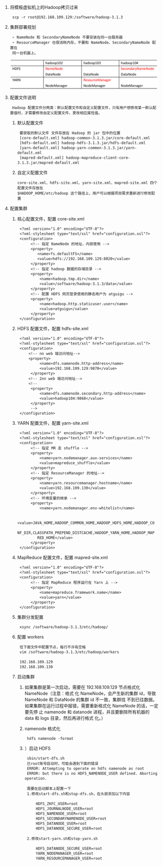 1) 将模板虚拟机上的Hadoop拷贝过来
        
        scp -r root@192.168.109.129:/software/hadoop-3.1.3
        
2) 集群部署规划

        ➢ NameNode 和 SecondaryNameNode 不要安装在同一台服务器
        ➢ ResourceManager 也很消耗内存，不要和 NameNode、SecondaryNameNode 配置在
        同一台机器上。
        
     ![](.完全分布式开发集群_images/de71e938.png)
     
3) 配置文件说明

        Hadoop 配置文件分两类：默认配置文件和自定义配置文件，只有用户想修改某一默认配置值时，才需要修改自定义配置文件，更改相应属性值。
        
    1) 默认配置文件
    
            要获取的默认文件 文件存放在 Hadoop 的 jar 包中的位置
            [core-default.xml] hadoop-common-3.1.3.jar/core-default.xml
            [hdfs-default.xml] hadoop-hdfs-3.1.3.jar/hdfs-default.xml
            [yarn-default.xml] hadoop-yarn-common-3.1.3.jar/yarn-default.xml
            [mapred-default.xml] hadoop-mapreduce-client-core-3.1.3.jar/mapred-default.xml
            
    2)  自定义配置文件
       
            core-site.xml、hdfs-site.xml、yarn-site.xml、mapred-site.xml 四个配置文件存放在
            $HADOOP_HOME/etc/hadoop 这个路径上，用户可以根据项目需求重新进行修改配置
            
4) 配置集群
        
    1) 核心配置文件，配置 core-site.xml
        
            <?xml version="1.0" encoding="UTF-8"?>
            <?xml-stylesheet type="text/xsl" href="configuration.xsl"?>
            <configuration>
                 <!-- 指定 NameNode 的地址，内部使用 -->
                 <property>
                    <name>fs.defaultFS</name>
                    <value>hdfs://192.168.109.129:8020</value>
                 </property>
                 <!-- 指定 hadoop 数据的存储目录 -->
                 <property>
                     <name>hadoop.tmp.dir</name>
                     <value>/software/hadoop-3.1.3/data</value>
                 </property>
                 <!-- 配置 HDFS 网页登录使用的静态用户为 atguigu -->
                 <property>
                     <name>hadoop.http.staticuser.user</name>
                     <value>atguigu</value>
                 </property>
            </configuration>
            
    2) HDFS 配置文件，配置 hdfs-site.xml
            
            <?xml version="1.0" encoding="UTF-8"?>
            <?xml-stylesheet type="text/xsl" href="configuration.xsl"?>
            <configuration>
                <!-- nn web 端访问地址-->
                <property>
                     <name>dfs.namenode.http-address</name>
                     <value>192.168.109.129:9870</value>
                 </property>
                <!-- 2nn web 端访问地址-->
                <!-- 
                 <property>
                     <name>dfs.namenode.secondary.http-address</name>
                     <value>hadoop104:9868</value>
                 </property>
                 -->
            </configuration>
            
    3) YARN 配置文件，配置 yarn-site.xml
    
            <?xml version="1.0" encoding="UTF-8"?>
            <?xml-stylesheet type="text/xsl" href="configuration.xsl"?>
            <configuration>
                 <!-- 指定 MR 走 shuffle -->
                 <property>
                     <name>yarn.nodemanager.aux-services</name>
                     <value>mapreduce_shuffle</value>
                 </property>
                 <!-- 指定 ResourceManager 的地址-->
                 <property>
                     <name>yarn.resourcemanager.hostname</name>
                     <value>192.168.109.130</value>
                 </property>
                 <!-- 环境变量的继承 -->
                 <property>
                     <name>yarn.nodemanager.env-whitelist</name>
                     
                    <value>JAVA_HOME,HADOOP_COMMON_HOME,HADOOP_HDFS_HOME,HADOOP_CO
                    NF_DIR,CLASSPATH_PREPEND_DISTCACHE,HADOOP_YARN_HOME,HADOOP_MAP
                    RED_HOME</value>
                 </property>
            </configuration>
            
    4) MapReduce 配置文件，配置 mapred-site.xml
            
            <?xml version="1.0" encoding="UTF-8"?>
            <?xml-stylesheet type="text/xsl" href="configuration.xsl"?>
            <configuration>
                 <!-- 指定 MapReduce 程序运行在 Yarn 上 -->
                 <property>
                     <name>mapreduce.framework.name</name>
                     <value>yarn</value>
                 </property>
            </configuration>
            
    5) 集群分发配置
            
            xsync /software/hadoop-3.1.3/etc/hadoop/
   
    6) 配置 workers
            
            往下面文件中配置节点，每行不许有空格
            vim /software/hadoop-3.1.3/etc/hadoop/workers
            
            192.168.109.129
            192.168.109.130
         
    7) 启动集群
            
        1)  如果集群是第一次启动，需要在 192.168.109.129 节点格式化 NameNode（注意：格式
            化 NameNode，会产生新的集群 id，导致 NameNode 和 DataNode 的集群 id 不一致，集群找
            不到已往数据。如果集群在运行过程中报错，需要重新格式化 NameNode 的话，一定要先停 止 namenode 和 datanode 进程，并且要删除所有机器的 data 和 logs 目录，然后再进行格式
            化。）
        2) namenode 格式化
                
                hdfs namenode -format
                
        3) ）启动 HDFS
        
                sbin/start-dfs.sh
                已root账号启动时，可能会遇到下面的错误
                ERROR: Attempting to operate on hdfs namenode as root
                ERROR: but there is no HDFS_NAMENODE_USER defined. Aborting operation.
                
                需要在启动脚本上配置一下
                1.修改start-dfs.sh和stop-dfs.sh，在头部添加以下内容
                    
                    HDFS_ZKFC_USER=root
                    HDFS_JOURNALNODE_USER=root
                    HDFS_NAMENODE_USER=root
                    HDFS_SECONDARYNAMENODE_USER=root
                    HDFS_DATANODE_USER=root
                    HDFS_DATANODE_SECURE_USER=root
                
                2.修改start-yarn.sh和stop-yarn.sh
                    
                    HDFS_DATANODE_SECURE_USER=root
                    YARN_NODEMANAGER_USER=root
                    YARN_RESOURCEMANAGER_USER=root
